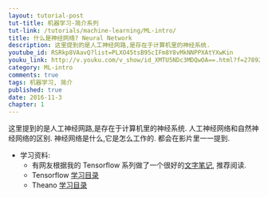 ```yaml
---
layout: tutorial-post
tut-title: 机器学习-简介系列
tut-link: /tutorials/machine-learning/ML-intro/
title: 什么是神经网络? Neural Network
description: 这里提到的是人工神经网路,是存在于计算机里的神经系统.
youtube_id: RSRkp8VAavQ?list=PLXO45tsB95cIFm8Y8vMkNNPPXAtYXwKin
youku_link: http://v.youku.com/v_show/id_XMTU5NDc3MDQwOA==.html?f=27892935&o=1
category: ML-intro
comments: true
tags: 机器学习, 简介
published: true
date: 2016-11-3
chapter: 1
---
```



这里提到的是人工神经网路,是存在于计算机里的神经系统.
人工神经网络和自然神经网络的区别. 神经网络是什么,它是怎么工作的. 
都会在影片里一一提到.

* 学习资料: 
  * 有网友根据我的 Tensorflow 系列做了一个很好的[文字笔记](http://www.jianshu.com/p/e112012a4b2d), 推荐阅读.
  * Tensorflow [学习目录]({{site.baseurl}}/tutorials/machine-learning/tf/)
  * Theano [学习目录]({{site.baseurl}}/tutorials/machine-learning/theano/)